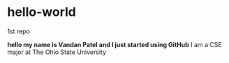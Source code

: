 # hello-world
1st repo

**hello my name is Vandan Patel and I just started using GitHub**
I am a CSE major at The Ohio State University 
